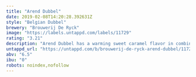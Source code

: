 ```yaml
---
title: "Arend Dubbel"
date: 2019-02-08T14:20:28.392631Z
style: "Belgian Dubbel"
brewery: "Brouwerij De Ryck"
image: "https://labels.untappd.com/labels/11729"
rating: "3.21"
description: "Arend Dubbel has a warming sweet caramel flavor in combination with a subtle bitterness of hops. The full-bodied aftertaste turns this beer into a modern high fermented quality product."
untappd_url: "https://untappd.com/b/brouwerij-de-ryck-arend-dubbel/11729"
abv: "6.5"
ibu: "0"
robots: noindex,nofollow
---
```

